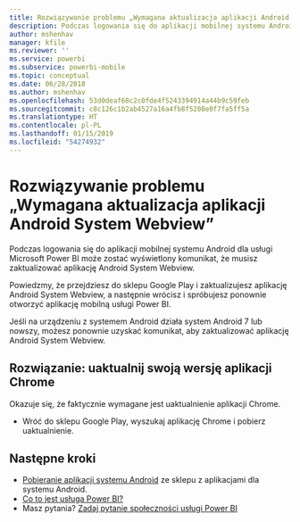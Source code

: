```yaml
---
title: Rozwiązywanie problemu „Wymagana aktualizacja aplikacji Android System Webview” — Power BI
description: Podczas logowania się do aplikacji mobilnej systemu Android może zostać wyświetlony komunikat, że musisz zaktualizować aplikację Android System Webview.
author: mshenhav
manager: kfile
ms.reviewer: ''
ms.service: powerbi
ms.subservice: powerbi-mobile
ms.topic: conceptual
ms.date: 06/28/2018
ms.author: mshenhav
ms.openlocfilehash: 53d0deaf68c2c0fde4f5243394914a44b9c59feb
ms.sourcegitcommit: c8c126c1b2ab4527a16a4fb8f5208e0f7fa5ff5a
ms.translationtype: HT
ms.contentlocale: pl-PL
ms.lasthandoff: 01/15/2019
ms.locfileid: "54274932"
---
```

# <a name="fixing-need-to-update-android-system-webview"></a>Rozwiązywanie problemu „Wymagana aktualizacja aplikacji Android System Webview”
Podczas logowania się do aplikacji mobilnej systemu Android dla usługi Microsoft Power BI może zostać wyświetlony komunikat, że musisz zaktualizować aplikację Android System Webview. 

Powiedzmy, że przejdziesz do sklepu Google Play i zaktualizujesz aplikację Android System Webview, a następnie wrócisz i spróbujesz ponownie otworzyć aplikację mobilną usługi Power BI. 

Jeśli na urządzeniu z systemem Android działa system Android 7 lub nowszy, możesz ponownie uzyskać komunikat, aby zaktualizować aplikację Android System Webview. 

## <a name="solution-upgrade-your-version-of-the-chrome-app"></a>Rozwiązanie: uaktualnij swoją wersję aplikacji Chrome
Okazuje się, że faktycznie wymagane jest uaktualnienie aplikacji Chrome. 

* Wróć do sklepu Google Play, wyszukaj aplikację Chrome i pobierz uaktualnienie.

## <a name="next-steps"></a>Następne kroki
* [Pobieranie aplikacji systemu Android](http://go.microsoft.com/fwlink/?LinkID=544867) ze sklepu z aplikacjami dla systemu Android.
* [Co to jest usługa Power BI?](../../power-bi-overview.md)
* Masz pytania? [Zadaj pytanie społeczności usługi Power BI](http://community.powerbi.com/)

